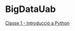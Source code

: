 # BigDataUab

[Classe 1 - Introducció a Python
](https://github.com/CarlosVillan/BigDataUab/raw/main/Apunts/Classe1.md)
